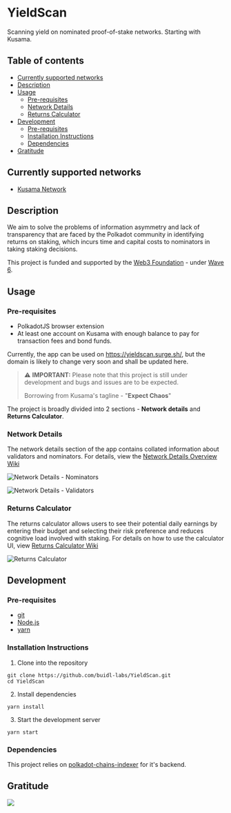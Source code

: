# YieldScan
Scanning yield on nominated proof-of-stake networks. Starting with Kusama.

## Table of contents
  - [Currently supported networks](#supported_networks)
  - [Description](#description)
  - [Usage](#usage)
      - [Pre-requisites](#usage-pre-requisites)
      - [Network Details](#network-details)
      - [Returns Calculator](#calculator)
  - [Development](#development)
      - [Pre-requisites](#development-pre-requisites)
      - [Installation Instructions](#installation)
      - [Dependencies](#dependencies)
  - [Gratitude](#gratitude)

## Currently supported networks <a name = "supported_networks"></a>
- [Kusama Network](https://kusama.network/)

## Description <a name = "description"></a>
We aim to solve the problems of information asymmetry and lack of transparency that are faced by the Polkadot community in identifying returns on staking, which incurs time and capital costs to nominators in taking staking decisions.

This project is funded and supported by the [Web3 Foundation](https://web3.foundation/) - under [Wave 6](https://github.com/w3f/General-Grants-Program/blob/master/grants/accepted_grant_applications.md#wave-6).

## Usage <a name = "usage"></a>

### Pre-requisites <a name = "usage-pre-requisites"></a>
- PolkadotJS browser extension
- At least one account on Kusama with enough balance to pay for transaction fees and bond funds.

Currently, the app can be used on https://yieldscan.surge.sh/, but the domain is likely to change very soon and shall be updated here.

> :warning: **IMPORTANT:** Please note that this project is still under development and bugs and issues are to be expected.
>
> Borrowing from Kusama's tagline - "**Expect Chaos**"

The project is broadly divided into 2 sections - **Network details** and **Returns Calculator**.

### Network Details <a name = "network-details"></a>
The network details section of the app contains collated information about validators and nominators. For details, view the [Network Details Overview Wiki](https://github.com/buidl-labs/YieldScan/wiki/Network-Details-Overview)

![Network Details - Nominators](https://i.imgur.com/Mzj0hh8.png)

![Network Details - Validators](https://i.imgur.com/55gI1tN.png)

### Returns Calculator <a name = "calculator"></a>
The returns calculator allows users to see their potential daily earnings by entering their budget and selecting their risk preference and reduces cognitive load involved with staking. For details on how to use the calculator UI, view [Returns Calculator Wiki](https://github.com/buidl-labs/YieldScan/wiki/Returns-Calculator)

![Returns Calculator](https://i.imgur.com/y0YLO8i.png)

## Development <a name = "development"></a>

### Pre-requisites <a name = "development-pre-requisites"></a>

- [git](https://git-scm.com/)
- [Node.js](https://nodejs.org/en/)
- [yarn](https://yarnpkg.com/getting-started/install#global-install)

### Installation Instructions <a name = "installation"></a>
1. Clone into the repository
```
git clone https://github.com/buidl-labs/YieldScan.git
cd YieldScan
```

2. Install dependencies
```
yarn install
```

3. Start the development server

```
yarn start
```

### Dependencies <a name = "dependencies"></a>

This project relies on [polkadot-chains-indexer](https://github.com/buidl-labs/polkadot-chains-indexer) for it's backend.

## Gratitude <a name = "gratitude"></a>

![](https://github.com/buidl-labs/polkadot-chains-indexer/blob/master/.github/web3%20foundation_grants_badge_black.png)
